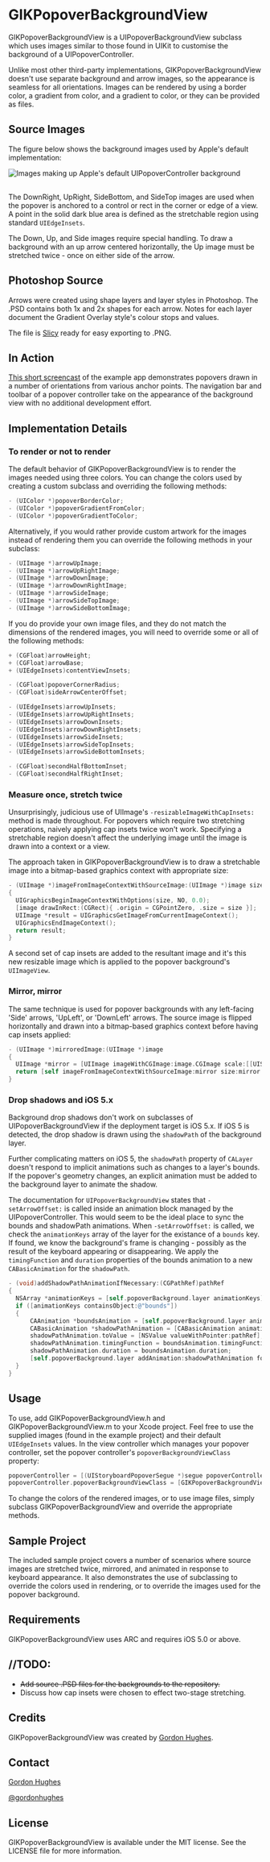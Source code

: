 # GIKPopoverBackgroundView

GIKPopoverBackgroundView is a UIPopoverBackgroundView subclass which uses images similar to those found in UIKit to customise the background of a UIPopoverController.

Unlike most other third-party implementations, GIKPopoverBackgroundView doesn't use separate background and arrow images, so the  appearance is seamless for all orientations. Images can be rendered by using a border color, a gradient from color, and a gradient to color, or they can be provided as files.

## Source Images

The figure below shows the background images used by Apple's default implementation:

<img src="https://github.com/GiK/GIKPopoverBackgroundView/raw/gh-pages/AppleDefaultBackgroundImages.png" alt="Images making up Apple's default UIPopoverController background" title="Shared artwork images" style="display:block; margin: 10px auto 30px auto;" class="center">

The DownRight, UpRight, SideBottom, and SideTop images are used when the popover is anchored to a control or rect in the corner or edge of a view. A point in the solid dark blue area is defined as the stretchable region using standard `UIEdgeInsets`.

The Down, Up, and Side images require special handling. To draw a background with an up arrow centered horizontally, the Up image must be stretched twice - once on either side of the arrow.

## Photoshop Source

Arrows were created using shape layers and layer styles in Photoshop. The .PSD contains both 1x and 2x shapes for each arrow. Notes for each layer document the Gradient Overlay style's colour stops and values.

The file is [Slicy](http://macrabbit.com/slicy/) ready for easy exporting to .PNG.

## In Action

[This short screencast](http://d.pr/v/49MN) of the example app demonstrates popovers drawn in a number of orientations from various anchor points. The navigation bar and toolbar of a popover controller take on the appearance of the background view with no additional development effort.

## Implementation Details

### To render or not to render

The default behavior of GIKPopoverBackgroundView is to render the images needed using three colors. You can change the colors used by creating a custom subclass and overriding the following methods:

``` objective-c
- (UIColor *)popoverBorderColor;
- (UIColor *)popoverGradientFromColor;
- (UIColor *)popoverGradientToColor;
```

Alternatively, if you would rather provide custom artwork for the images instead of rendering them you can override the following methods in your subclass:

``` objective-c
- (UIImage *)arrowUpImage;
- (UIImage *)arrowUpRightImage;
- (UIImage *)arrowDownImage;
- (UIImage *)arrowDownRightImage;
- (UIImage *)arrowSideImage;
- (UIImage *)arrowSideTopImage;
- (UIImage *)arrowSideBottomImage;

```

If you do provide your own image files, and they do not match the dimensions of the rendered images, you will need to override some or all of the following methods:

```objective-c
+ (CGFloat)arrowHeight;
+ (CGFloat)arrowBase;
+ (UIEdgeInsets)contentViewInsets;

- (CGFloat)popoverCornerRadius;
- (CGFloat)sideArrowCenterOffset;

- (UIEdgeInsets)arrowUpInsets;
- (UIEdgeInsets)arrowUpRightInsets;
- (UIEdgeInsets)arrowDownInsets;
- (UIEdgeInsets)arrowDownRightInsets;
- (UIEdgeInsets)arrowSideInsets;
- (UIEdgeInsets)arrowSideTopInsets;
- (UIEdgeInsets)arrowSideBottomInsets;

- (CGFloat)secondHalfBottomInset;
- (CGFloat)secondHalfRightInset;
```

### Measure once, stretch twice

Unsurprisingly, judicious use of UIImage's `-resizableImageWithCapInsets:` method is made throughout. For popovers which require two stretching operations, naively applying cap insets twice won't work. Specifying a stretchable region doesn't affect the underlying image until the image is drawn into a context or a view.

The approach taken in GIKPopoverBackgroundView is to draw a stretchable image into a bitmap-based graphics context with appropriate size:

``` objective-c
- (UIImage *)imageFromImageContextWithSourceImage:(UIImage *)image size:(CGSize)size
{
  UIGraphicsBeginImageContextWithOptions(size, NO, 0.0);
  [image drawInRect:(CGRect){ .origin = CGPointZero, .size = size }];
  UIImage *result = UIGraphicsGetImageFromCurrentImageContext();
  UIGraphicsEndImageContext();
  return result;
}
```

A second set of cap insets are added to the resultant image and it's this new resizable image which is applied to the popover background's `UIImageView`.

### Mirror, mirror

The same technique is used for popover backgrounds with any left-facing 'Side' arrows, 'UpLeft', or 'DownLeft' arrows. The source image is flipped horizontally and drawn into a bitmap-based graphics context before having cap insets applied:

``` objective-c
- (UIImage *)mirroredImage:(UIImage *)image
{
  UIImage *mirror = [UIImage imageWithCGImage:image.CGImage scale:[[UIScreen mainScreen] scale] orientation:UIImageOrientationUpMirrored];
  return [self imageFromImageContextWithSourceImage:mirror size:mirror.size];
}
```

### Drop shadows and iOS 5.x

Background drop shadows don't work on subclasses of UIPopoverBackgroundView if the deployment target is iOS 5.x. If iOS 5 is detected, the drop shadow is drawn using the `shadowPath` of the background layer.

Further complicating matters on iOS 5, the `shadowPath` property of `CALayer` doesn't respond to implicit animations such as changes to a layer's bounds. If the popover's geometry changes, an explicit animation must be added to the background layer to animate the shadow.

The documentation for `UIPopoverBackgroundView` states that `-setArrowOffset:` is called inside an animation block managed by the UIPopoverController. This would seem to be the ideal place to sync  the bounds and shadowPath animations. When `-setArrowOffset:` is called, we check the `animationKeys` array of the layer for the existance of a `bounds` key. If found, we know the background's frame is changing - possibly as the result of the keyboard appearing or disappearing. We apply the `timingFunction` and `duration` properties of the bounds animation to a new `CABasicAnimation` for the `shadowPath`.

``` objective-c
- (void)addShadowPathAnimationIfNecessary:(CGPathRef)pathRef
{
  NSArray *animationKeys = [self.popoverBackground.layer animationKeys];
  if ([animationKeys containsObject:@"bounds"])
  {
	  CAAnimation *boundsAnimation = [self.popoverBackground.layer animationForKey:@"bounds"];
	  CABasicAnimation *shadowPathAnimation = [CABasicAnimation animationWithKeyPath:@"shadowPath"];
	  shadowPathAnimation.toValue = [NSValue valueWithPointer:pathRef];
	  shadowPathAnimation.timingFunction = boundsAnimation.timingFunction;
	  shadowPathAnimation.duration = boundsAnimation.duration;
	  [self.popoverBackground.layer addAnimation:shadowPathAnimation forKey:@"shadowPath"];
  }
}
```

## Usage

To use, add GIKPopoverBackgroundView.h and GIKPopoverBackgroundView.m to your Xcode project. Feel free to use the supplied images (found in the example project) and their default `UIEdgeInsets` values. In the view controller which manages your popover controller, set the popover controller's `popoverBackgroundViewClass` property:

``` objective-c
popoverController = [(UIStoryboardPopoverSegue *)segue popoverController];
popoverController.popoverBackgroundViewClass = [GIKPopoverBackgroundView class];
```

To change the colors of the rendered images, or to use image files, simply subclass GIKPopoverBackgroundView and override the appropriate methods.

## Sample Project

The included sample project covers a number of scenarios where source images are stretched twice, mirrored, and animated in response to keyboard appearance. It also demonstrates the use of subclassing to override the colors used in rendering, or to override the images used for the popover background.

## Requirements

GIKPopoverBackgroundView uses ARC and requires iOS 5.0 or above.

## //TODO:

- ~~Add source .PSD files for the backgrounds to the repository.~~
- Discuss how cap insets were chosen to effect two-stage stretching.

## Credits

GIKPopoverBackgroundView was created by [Gordon Hughes](https://github.com/gik/).

## Contact

[Gordon Hughes](https://github.com/gik/)

[@gordonhughes](http://twitter.com/gordonhughes)

## License

GIKPopoverBackgroundView is available under the MIT license. See the LICENSE file for more information.
